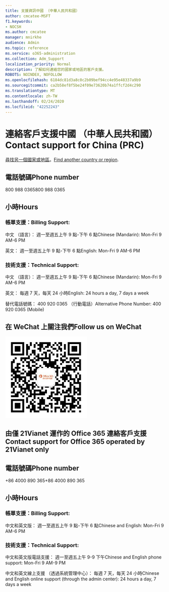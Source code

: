 ```yaml
---
title: 支援資訊中國 （中華人民共和國）
author: cmcatee-MSFT
f1.keywords:
- NOCSH
ms.author: cmcatee
manager: mnirkhe
audience: Admin
ms.topic: reference
ms.service: o365-administration
ms.collection: Adm_Support
localization_priority: Normal
description: 了解如何連絡您的國家或地區的客戶支援。
ROBOTS: NOINDEX, NOFOLLOW
ms.openlocfilehash: 6184dc81d3a8c0c2b09bef94cc4e95e48337a9b9
ms.sourcegitcommit: ca2b58ef8f5be24f09e73620b74a1ffcf2d4c290
ms.translationtype: MT
ms.contentlocale: zh-TW
ms.lasthandoff: 02/24/2020
ms.locfileid: "42252243"
---
```

# <a name="contact-support-for-china-prc"></a><span data-ttu-id="aa91b-103">連絡客戶支援中國 （中華人民共和國）</span><span class="sxs-lookup"><span data-stu-id="aa91b-103">Contact support for China (PRC)</span></span>

<span data-ttu-id="aa91b-104">[尋找另一個國家或地區](../contact-support-for-business-products.md)。</span><span class="sxs-lookup"><span data-stu-id="aa91b-104">[Find another country or region](../contact-support-for-business-products.md).</span></span>

## <a name="phone-number"></a><span data-ttu-id="aa91b-105">電話號碼</span><span class="sxs-lookup"><span data-stu-id="aa91b-105">Phone number</span></span>
<span data-ttu-id="aa91b-106">800 988 0365</span><span class="sxs-lookup"><span data-stu-id="aa91b-106">800 988 0365</span></span>

## <a name="hours"></a><span data-ttu-id="aa91b-107">小時</span><span class="sxs-lookup"><span data-stu-id="aa91b-107">Hours</span></span>
### <a name="billing-support"></a><span data-ttu-id="aa91b-108">帳單支援：</span><span class="sxs-lookup"><span data-stu-id="aa91b-108">Billing Support:</span></span>

<span data-ttu-id="aa91b-109">中文 （語言）： 週一至週五上午 9 點-下午 6 點</span><span class="sxs-lookup"><span data-stu-id="aa91b-109">Chinese (Mandarin): Mon-Fri 9 AM-6 PM</span></span>

<span data-ttu-id="aa91b-110">英文： 週一至週五上午 9 點-下午 6 點</span><span class="sxs-lookup"><span data-stu-id="aa91b-110">English: Mon-Fri 9 AM-6 PM</span></span>

### <a name="technical-support"></a><span data-ttu-id="aa91b-111">技術支援：</span><span class="sxs-lookup"><span data-stu-id="aa91b-111">Technical Support:</span></span>

<span data-ttu-id="aa91b-112">中文 （語言）： 週一至週五上午 9 點-下午 6 點</span><span class="sxs-lookup"><span data-stu-id="aa91b-112">Chinese (Mandarin): Mon-Fri 9 AM-6 PM</span></span>

<span data-ttu-id="aa91b-113">英文： 每週 7 天，每天 24 小時</span><span class="sxs-lookup"><span data-stu-id="aa91b-113">English: 24 hours a day, 7 days a week</span></span>

<span data-ttu-id="aa91b-114">替代電話號碼： 400 920 0365 （行動電話）</span><span class="sxs-lookup"><span data-stu-id="aa91b-114">Alternative Phone Number: 400 920 0365 (Mobile)</span></span>

## <a name="follow-us-on-wechat"></a><span data-ttu-id="aa91b-115">在 WeChat 上關注我們</span><span class="sxs-lookup"><span data-stu-id="aa91b-115">Follow us on WeChat</span></span>
![WeChat 的 QR 碼](../media/4d8fe09c-1a11-4cd8-be4c-75add8dccddd.jpg)

## <a name="contact-support-for-office-365-operated-by-21vianet-only"></a><span data-ttu-id="aa91b-117">由僅 21Vianet 運作的 Office 365 連絡客戶支援</span><span class="sxs-lookup"><span data-stu-id="aa91b-117">Contact support for Office 365 operated by 21Vianet only</span></span>
## <a name="phone-number"></a><span data-ttu-id="aa91b-118">電話號碼</span><span class="sxs-lookup"><span data-stu-id="aa91b-118">Phone number</span></span>
<span data-ttu-id="aa91b-119">+86 4000 890 365</span><span class="sxs-lookup"><span data-stu-id="aa91b-119">+86 4000 890 365</span></span>

## <a name="hours"></a><span data-ttu-id="aa91b-120">小時</span><span class="sxs-lookup"><span data-stu-id="aa91b-120">Hours</span></span>
### <a name="billing-support"></a><span data-ttu-id="aa91b-121">帳單支援：</span><span class="sxs-lookup"><span data-stu-id="aa91b-121">Billing Support:</span></span>

<span data-ttu-id="aa91b-122">中文和英文版： 週一至週五上午 9 點-下午 6 點</span><span class="sxs-lookup"><span data-stu-id="aa91b-122">Chinese and English: Mon-Fri 9 AM-6 PM</span></span>

### <a name="technical-support"></a><span data-ttu-id="aa91b-123">技術支援：</span><span class="sxs-lookup"><span data-stu-id="aa91b-123">Technical Support:</span></span>

<span data-ttu-id="aa91b-124">中文和英文版電話支援： 週一至週五上午 9-9 下午</span><span class="sxs-lookup"><span data-stu-id="aa91b-124">Chinese and English phone support: Mon-Fri 9 AM-9 PM</span></span>

<span data-ttu-id="aa91b-125">中文和英文線上支援 （透過系統管理中心）： 每週 7 天，每天 24 小時</span><span class="sxs-lookup"><span data-stu-id="aa91b-125">Chinese and English online support (through the admin center): 24 hours a day, 7 days a week</span></span>
